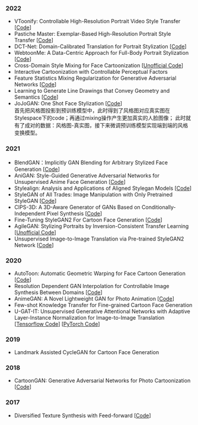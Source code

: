 ### 2022
- VToonify: Controllable High-Resolution Portrait Video Style Transfer
\[[Code](https://github.com/williamyang1991/VToonify)\]
- Pastiche Master: Exemplar-Based High-Resolution Portrait Style Transfer
\[[Code](https://github.com/williamyang1991/DualStyleGAN)\]
- DCT-Net: Domain-Calibrated Translation for Portrait Stylization
\[[Code](https://github.com/menyifang/DCT-Net)\]
- WebtoonMe: A Data-Centric Approach for Full-Body Portrait Stylization
\[[Code](https://github.com/webtoon/WebtoonMe)\]
- Cross-Domain Style Mixing for Face Cartoonization
\[[Unofficial Code](https://github.com/hyoseok1223/CDSM)\]
- Interactive Cartoonization with Controllable Perceptual Factors
- Feature Statistics Mixing Regularization for Generative Adversarial Networks
\[[Code](https://github.com/naver-ai/FSMR)\]
- Learning to Generate Line Drawings that Convey Geometry and Semantics
\[[Code](https://github.com/carolineec/informative-drawings)\]
- JoJoGAN: One Shot Face Stylization
\[[Code](https://github.com/mchong6/JoJoGAN)\]  
首先把风格图投影到预训练模型中，此时得到了风格图对应真实图在Stylespace下的code；再通过mixing操作产生更加真实的人脸图像；
此时就有了成对的数据：风格图-真实图，接下来微调预训练模型实现端到端的风格变换模型。

### 2021
- BlendGAN：Implicitly GAN Blending for Arbitrary Stylized Face Generation
\[[Code](https://github.com/onion-liu/BlendGAN)\]
- AniGAN: Style-Guided Generative Adversarial Networks for Unsupervised Anime Face Generation
\[[Code](https://github.com/bing-li-ai/AniGAN)\]
- Stylealign: Analysis and Applications of Aligned Stylegan Models
\[[Code](https://github.com/betterze/StyleAlign)\]
- StyleGAN of All Trades: Image Manipulation with Only Pretrained StyleGAN
\[[Code](https://github.com/mchong6/SOAT)\]
- CIPS-3D: A 3D-Aware Generator of GANs Based on Conditionally-Independent Pixel Synthesis
\[[Code](https://github.com/PeterouZh/CIPS-3D)\]
- Fine-Tuning StyleGAN2 For Cartoon Face Generation
\[[Code](https://github.com/happy-jihye/Cartoon-StyleGAN)\]
- AgileGAN: Stylizing Portraits by Inversion-Consistent Transfer Learning
\[[Unofficial Code](https://github.com/open-mmlab/MMGEN-FaceStylor)\]
- Unsupervised Image-to-Image Translation via Pre-trained StyleGAN2 Network
\[[Code](https://github.com/HideUnderBush/UI2I_via_StyleGAN2)\]

### 2020
- AutoToon: Automatic Geometric Warping for Face Cartoon Generation
\[[Code](https://github.com/adobe-research/AutoToon)\]
- Resolution Dependent GAN Interpolation for Controllable Image Synthesis Between Domains
\[[Code](https://github.com/justinpinkney/toonify)\]
- AnimeGAN: A Novel Lightweight GAN for Photo Animation
\[[Code](https://github.com/TachibanaYoshino/AnimeGAN)\]
- Few-shot Knowledge Transfer for Fine-grained Cartoon Face Generation
- U-GAT-IT: Unsupervised Generative Attentional Networks with Adaptive Layer-Instance Normalization for Image-to-Image Translation
\[[Tensorflow Code](https://github.com/taki0112/UGATIT)\] \[[PyTorch Code](https://github.com/znxlwm/UGATIT-pytorch)\]

### 2019
- Landmark Assisted CycleGAN for Cartoon Face Generation

### 2018
- CartoonGAN: Generative Adversarial Networks for Photo Cartoonization
\[[Code](https://github.com/FlyingGoblin/CartoonGAN)\]

### 2017
- Diversified Texture Synthesis with Feed-forward
\[[Code](https://github.com/Yijunmaverick/MultiTextureSynthesis)\]
